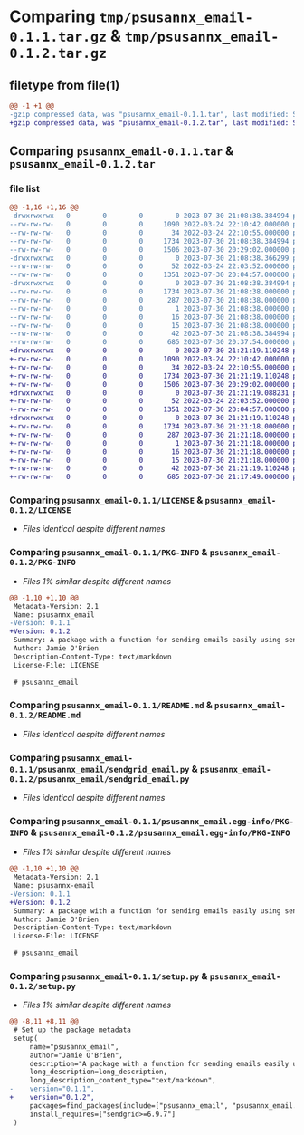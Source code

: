 # Comparing `tmp/psusannx_email-0.1.1.tar.gz` & `tmp/psusannx_email-0.1.2.tar.gz`

## filetype from file(1)

```diff
@@ -1 +1 @@
-gzip compressed data, was "psusannx_email-0.1.1.tar", last modified: Sun Jul 30 21:08:38 2023, max compression
+gzip compressed data, was "psusannx_email-0.1.2.tar", last modified: Sun Jul 30 21:21:19 2023, max compression
```

## Comparing `psusannx_email-0.1.1.tar` & `psusannx_email-0.1.2.tar`

### file list

```diff
@@ -1,16 +1,16 @@
-drwxrwxrwx   0        0        0        0 2023-07-30 21:08:38.384994 psusannx_email-0.1.1/
--rw-rw-rw-   0        0        0     1090 2022-03-24 22:10:42.000000 psusannx_email-0.1.1/LICENSE
--rw-rw-rw-   0        0        0       34 2022-03-24 22:10:55.000000 psusannx_email-0.1.1/MANIFEST.in
--rw-rw-rw-   0        0        0     1734 2023-07-30 21:08:38.384994 psusannx_email-0.1.1/PKG-INFO
--rw-rw-rw-   0        0        0     1506 2023-07-30 20:29:02.000000 psusannx_email-0.1.1/README.md
-drwxrwxrwx   0        0        0        0 2023-07-30 21:08:38.366299 psusannx_email-0.1.1/psusannx_email/
--rw-rw-rw-   0        0        0       52 2022-03-24 22:03:52.000000 psusannx_email-0.1.1/psusannx_email/__init__.py
--rw-rw-rw-   0        0        0     1351 2023-07-30 20:04:57.000000 psusannx_email-0.1.1/psusannx_email/sendgrid_email.py
-drwxrwxrwx   0        0        0        0 2023-07-30 21:08:38.384994 psusannx_email-0.1.1/psusannx_email.egg-info/
--rw-rw-rw-   0        0        0     1734 2023-07-30 21:08:38.000000 psusannx_email-0.1.1/psusannx_email.egg-info/PKG-INFO
--rw-rw-rw-   0        0        0      287 2023-07-30 21:08:38.000000 psusannx_email-0.1.1/psusannx_email.egg-info/SOURCES.txt
--rw-rw-rw-   0        0        0        1 2023-07-30 21:08:38.000000 psusannx_email-0.1.1/psusannx_email.egg-info/dependency_links.txt
--rw-rw-rw-   0        0        0       16 2023-07-30 21:08:38.000000 psusannx_email-0.1.1/psusannx_email.egg-info/requires.txt
--rw-rw-rw-   0        0        0       15 2023-07-30 21:08:38.000000 psusannx_email-0.1.1/psusannx_email.egg-info/top_level.txt
--rw-rw-rw-   0        0        0       42 2023-07-30 21:08:38.384994 psusannx_email-0.1.1/setup.cfg
--rw-rw-rw-   0        0        0      685 2023-07-30 20:37:54.000000 psusannx_email-0.1.1/setup.py
+drwxrwxrwx   0        0        0        0 2023-07-30 21:21:19.110248 psusannx_email-0.1.2/
+-rw-rw-rw-   0        0        0     1090 2022-03-24 22:10:42.000000 psusannx_email-0.1.2/LICENSE
+-rw-rw-rw-   0        0        0       34 2022-03-24 22:10:55.000000 psusannx_email-0.1.2/MANIFEST.in
+-rw-rw-rw-   0        0        0     1734 2023-07-30 21:21:19.110248 psusannx_email-0.1.2/PKG-INFO
+-rw-rw-rw-   0        0        0     1506 2023-07-30 20:29:02.000000 psusannx_email-0.1.2/README.md
+drwxrwxrwx   0        0        0        0 2023-07-30 21:21:19.088231 psusannx_email-0.1.2/psusannx_email/
+-rw-rw-rw-   0        0        0       52 2022-03-24 22:03:52.000000 psusannx_email-0.1.2/psusannx_email/__init__.py
+-rw-rw-rw-   0        0        0     1351 2023-07-30 20:04:57.000000 psusannx_email-0.1.2/psusannx_email/sendgrid_email.py
+drwxrwxrwx   0        0        0        0 2023-07-30 21:21:19.110248 psusannx_email-0.1.2/psusannx_email.egg-info/
+-rw-rw-rw-   0        0        0     1734 2023-07-30 21:21:18.000000 psusannx_email-0.1.2/psusannx_email.egg-info/PKG-INFO
+-rw-rw-rw-   0        0        0      287 2023-07-30 21:21:18.000000 psusannx_email-0.1.2/psusannx_email.egg-info/SOURCES.txt
+-rw-rw-rw-   0        0        0        1 2023-07-30 21:21:18.000000 psusannx_email-0.1.2/psusannx_email.egg-info/dependency_links.txt
+-rw-rw-rw-   0        0        0       16 2023-07-30 21:21:18.000000 psusannx_email-0.1.2/psusannx_email.egg-info/requires.txt
+-rw-rw-rw-   0        0        0       15 2023-07-30 21:21:18.000000 psusannx_email-0.1.2/psusannx_email.egg-info/top_level.txt
+-rw-rw-rw-   0        0        0       42 2023-07-30 21:21:19.110248 psusannx_email-0.1.2/setup.cfg
+-rw-rw-rw-   0        0        0      685 2023-07-30 21:17:49.000000 psusannx_email-0.1.2/setup.py
```

### Comparing `psusannx_email-0.1.1/LICENSE` & `psusannx_email-0.1.2/LICENSE`

 * *Files identical despite different names*

### Comparing `psusannx_email-0.1.1/PKG-INFO` & `psusannx_email-0.1.2/PKG-INFO`

 * *Files 1% similar despite different names*

```diff
@@ -1,10 +1,10 @@
 Metadata-Version: 2.1
 Name: psusannx_email
-Version: 0.1.1
+Version: 0.1.2
 Summary: A package with a function for sending emails easily using sendgrid.
 Author: Jamie O'Brien
 Description-Content-Type: text/markdown
 License-File: LICENSE
 
 # psusannx_email
```

### Comparing `psusannx_email-0.1.1/README.md` & `psusannx_email-0.1.2/README.md`

 * *Files identical despite different names*

### Comparing `psusannx_email-0.1.1/psusannx_email/sendgrid_email.py` & `psusannx_email-0.1.2/psusannx_email/sendgrid_email.py`

 * *Files identical despite different names*

### Comparing `psusannx_email-0.1.1/psusannx_email.egg-info/PKG-INFO` & `psusannx_email-0.1.2/psusannx_email.egg-info/PKG-INFO`

 * *Files 1% similar despite different names*

```diff
@@ -1,10 +1,10 @@
 Metadata-Version: 2.1
 Name: psusannx-email
-Version: 0.1.1
+Version: 0.1.2
 Summary: A package with a function for sending emails easily using sendgrid.
 Author: Jamie O'Brien
 Description-Content-Type: text/markdown
 License-File: LICENSE
 
 # psusannx_email
```

### Comparing `psusannx_email-0.1.1/setup.py` & `psusannx_email-0.1.2/setup.py`

 * *Files 1% similar despite different names*

```diff
@@ -8,11 +8,11 @@
 # Set up the package metadata
 setup(
     name="psusannx_email",
     author="Jamie O'Brien",
     description="A package with a function for sending emails easily using sendgrid.",
     long_description=long_description,
     long_description_content_type="text/markdown",
-    version="0.1.1",
+    version="0.1.2",
     packages=find_packages(include=["psusannx_email", "psusannx_email.*"]),
     install_requires=["sendgrid>=6.9.7"]
 )
```

